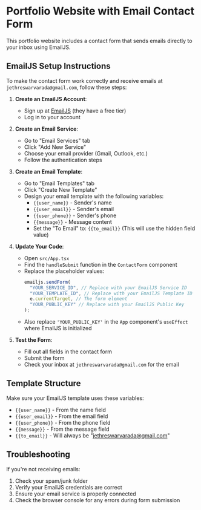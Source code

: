 # Portfolio Website with Email Contact Form

This portfolio website includes a contact form that sends emails directly to your inbox using EmailJS.

## EmailJS Setup Instructions

To make the contact form work correctly and receive emails at `jethreswarvarada@gmail.com`, follow these steps:

1. **Create an EmailJS Account**:

   - Sign up at [EmailJS](https://www.emailjs.com/) (they have a free tier)
   - Log in to your account

2. **Create an Email Service**:

   - Go to "Email Services" tab
   - Click "Add New Service"
   - Choose your email provider (Gmail, Outlook, etc.)
   - Follow the authentication steps

3. **Create an Email Template**:

   - Go to "Email Templates" tab
   - Click "Create New Template"
   - Design your email template with the following variables:
     - `{{user_name}}` - Sender's name
     - `{{user_email}}` - Sender's email
     - `{{user_phone}}` - Sender's phone
     - `{{message}}` - Message content
     - Set the "To Email" to: `{{to_email}}` (This will use the hidden field value)

4. **Update Your Code**:

   - Open `src/App.tsx`
   - Find the `handleSubmit` function in the `ContactForm` component
   - Replace the placeholder values:
     ```javascript
     emailjs.sendForm(
       "YOUR_SERVICE_ID", // Replace with your EmailJS Service ID
       "YOUR_TEMPLATE_ID", // Replace with your EmailJS Template ID
       e.currentTarget, // The form element
       "YOUR_PUBLIC_KEY" // Replace with your EmailJS Public Key
     );
     ```
   - Also replace `'YOUR_PUBLIC_KEY'` in the `App` component's `useEffect` where EmailJS is initialized

5. **Test the Form**:
   - Fill out all fields in the contact form
   - Submit the form
   - Check your inbox at `jethreswarvarada@gmail.com` for the email

## Template Structure

Make sure your EmailJS template uses these variables:

- `{{user_name}}` - From the name field
- `{{user_email}}` - From the email field
- `{{user_phone}}` - From the phone field
- `{{message}}` - From the message field
- `{{to_email}}` - Will always be "jethreswarvarada@gmail.com"

## Troubleshooting

If you're not receiving emails:

1. Check your spam/junk folder
2. Verify your EmailJS credentials are correct
3. Ensure your email service is properly connected
4. Check the browser console for any errors during form submission
